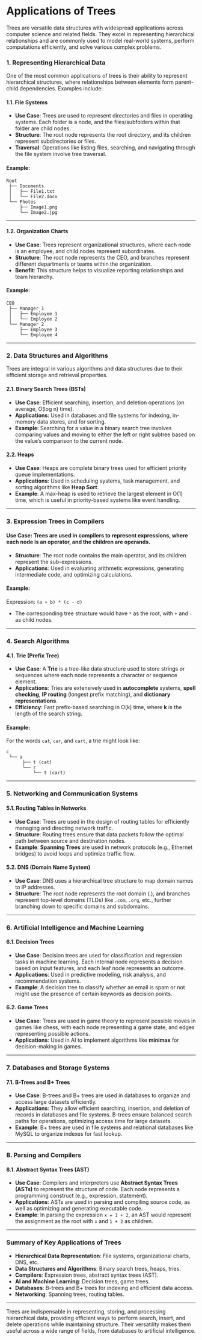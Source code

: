 # **Applications of Trees**

Trees are versatile data structures with widespread applications across computer science and related fields. They excel in representing hierarchical relationships and are commonly used to model real-world systems, perform computations efficiently, and solve various complex problems.

### **1. Representing Hierarchical Data**

One of the most common applications of trees is their ability to represent hierarchical structures, where relationships between elements form parent-child dependencies. Examples include:

#### **1.1. File Systems**
- **Use Case**: Trees are used to represent directories and files in operating systems. Each folder is a node, and the files/subfolders within that folder are child nodes.
- **Structure**: The root node represents the root directory, and its children represent subdirectories or files.
- **Traversal**: Operations like listing files, searching, and navigating through the file system involve tree traversal.

#### **Example:**
```
Root
 ├── Documents
 │   ├── File1.txt
 │   └── File2.docx
 └── Photos
     ├── Image1.png
     └── Image2.jpg
```

---

#### **1.2. Organization Charts**
- **Use Case**: Trees represent organizational structures, where each node is an employee, and child nodes represent subordinates.
- **Structure**: The root node represents the CEO, and branches represent different departments or teams within the organization.
- **Benefit**: This structure helps to visualize reporting relationships and team hierarchy.

#### **Example:**
```
CEO
 ├── Manager 1
 │   ├── Employee 1
 │   └── Employee 2
 └── Manager 2
     ├── Employee 3
     └── Employee 4
```

---

### **2. Data Structures and Algorithms**

Trees are integral in various algorithms and data structures due to their efficient storage and retrieval properties.

#### **2.1. Binary Search Trees (BSTs)**
- **Use Case**: Efficient searching, insertion, and deletion operations (on average, O(log n) time).
- **Applications**: Used in databases and file systems for indexing, in-memory data stores, and for sorting.
- **Example**: Searching for a value in a binary search tree involves comparing values and moving to either the left or right subtree based on the value’s comparison to the current node.

#### **2.2. Heaps**
- **Use Case**: Heaps are complete binary trees used for efficient priority queue implementations.
- **Applications**: Used in scheduling systems, task management, and sorting algorithms like **Heap Sort**.
- **Example**: A max-heap is used to retrieve the largest element in O(1) time, which is useful in priority-based systems like event handling.

---

### **3. Expression Trees in Compilers**

#### **Use Case**: Trees are used in compilers to represent expressions, where each node is an operator, and the children are operands.
- **Structure**: The root node contains the main operator, and its children represent the sub-expressions.
- **Applications**: Used in evaluating arithmetic expressions, generating intermediate code, and optimizing calculations.

#### **Example:**
Expression: `(a + b) * (c - d)`
- The corresponding tree structure would have `*` as the root, with `+` and `-` as child nodes.

---

### **4. Search Algorithms**

#### **4.1. Trie (Prefix Tree)**
- **Use Case**: A **Trie** is a tree-like data structure used to store strings or sequences where each node represents a character or sequence element.
- **Applications**: Tries are extensively used in **autocomplete** systems, **spell checking**, **IP routing** (longest prefix matching), and **dictionary representations**.
- **Efficiency**: Fast prefix-based searching in O(k) time, where **k** is the length of the search string.

#### **Example**:
For the words `cat`, `car`, and `cart`, a trie might look like:
```
c
 └── a
      ├── t (cat)
      └── r
          └── t (cart)
```

---

### **5. Networking and Communication Systems**

#### **5.1. Routing Tables in Networks**
- **Use Case**: Trees are used in the design of routing tables for efficiently managing and directing network traffic.
- **Structure**: Routing trees ensure that data packets follow the optimal path between source and destination nodes.
- **Example**: **Spanning Trees** are used in network protocols (e.g., Ethernet bridges) to avoid loops and optimize traffic flow.

#### **5.2. DNS (Domain Name System)**
- **Use Case**: DNS uses a hierarchical tree structure to map domain names to IP addresses.
- **Structure**: The root node represents the root domain (.), and branches represent top-level domains (TLDs) like `.com`, `.org`, etc., further branching down to specific domains and subdomains.
  
---

### **6. Artificial Intelligence and Machine Learning**

#### **6.1. Decision Trees**
- **Use Case**: Decision trees are used for classification and regression tasks in machine learning. Each internal node represents a decision based on input features, and each leaf node represents an outcome.
- **Applications**: Used in predictive modeling, risk analysis, and recommendation systems.
- **Example**: A decision tree to classify whether an email is spam or not might use the presence of certain keywords as decision points.

#### **6.2. Game Trees**
- **Use Case**: Trees are used in game theory to represent possible moves in games like chess, with each node representing a game state, and edges representing possible actions.
- **Applications**: Used in AI to implement algorithms like **minimax** for decision-making in games.

---

### **7. Databases and Storage Systems**

#### **7.1. B-Trees and B+ Trees**
- **Use Case**: B-trees and B+ trees are used in databases to organize and access large datasets efficiently.
- **Applications**: They allow efficient searching, insertion, and deletion of records in databases and file systems. B-trees ensure balanced search paths for operations, optimizing access time for large datasets.
- **Example**: B+ trees are used in file systems and relational databases like MySQL to organize indexes for fast lookup.

---

### **8. Parsing and Compilers**

#### **8.1. Abstract Syntax Trees (AST)**
- **Use Case**: Compilers and interpreters use **Abstract Syntax Trees (ASTs)** to represent the structure of code. Each node represents a programming construct (e.g., expression, statement).
- **Applications**: ASTs are used in parsing and compiling source code, as well as optimizing and generating executable code.
- **Example**: In parsing the expression `x = 1 + 2`, an AST would represent the assignment as the root with `x` and `1 + 2` as children.

---

### **Summary of Key Applications of Trees**

- **Hierarchical Data Representation**: File systems, organizational charts, DNS, etc.
- **Data Structures and Algorithms**: Binary search trees, heaps, tries.
- **Compilers**: Expression trees, abstract syntax trees (AST).
- **AI and Machine Learning**: Decision trees, game trees.
- **Databases**: B-trees and B+ trees for indexing and efficient data access.
- **Networking**: Spanning trees, routing tables.

---

Trees are indispensable in representing, storing, and processing hierarchical data, providing efficient ways to perform search, insert, and delete operations while maintaining structure. Their versatility makes them useful across a wide range of fields, from databases to artificial intelligence.
